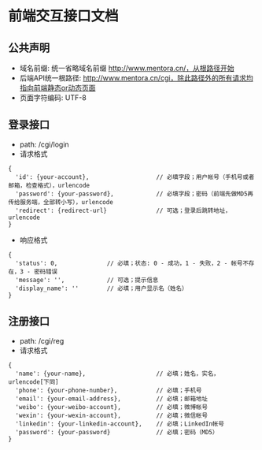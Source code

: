 # 前端交互接口文档

## 公共声明
* 域名前缀: 统一省略域名前缀 http://www.mentora.cn/，从根路径开始
* 后端API统一根路径: http://www.mentora.cn/cgi，除此路径外的所有请求均指向前端静态or动态页面
* 页面字符编码: UTF-8

## 登录接口
* path: /cgi/login
* 请求格式
```
{
  'id': {your-account},                   // 必填字段；用户帐号（手机号或者邮箱，检查格式），urlencode
  'password': {your-password},            // 必填字段；密码（前端先做MD5再传给服务端，全部转小写），urlencode
  'redirect': {redirect-url}              // 可选；登录后跳转地址，urlencode
}
```
* 响应格式
```
{
  'status': 0,              // 必填；状态: 0 - 成功，1 - 失败，2 - 帐号不存在，3 - 密码错误
  'message': '',            // 可选；提示信息
  'display_name': ''        // 必填；用户显示名（姓名）
}
```

## 注册接口
* path: /cgi/reg
* 请求格式
```
{
  'name': {your-name},                    // 必填；姓名，实名，urlencode[下同]
  'phone': {your-phone-number},           // 必填；手机号
  'email': {your-email-address},          // 必填；邮箱地址
  'weibo': {your-weibo-account},          // 必填；微博帐号
  'wexin': {your-wexin-account},          // 必填；微信帐号
  'linkedin': {your-linkedin-account},    // 必填；LinkedIn帐号
  'password': {your-password}             // 必填；密码（MD5）
}
```
